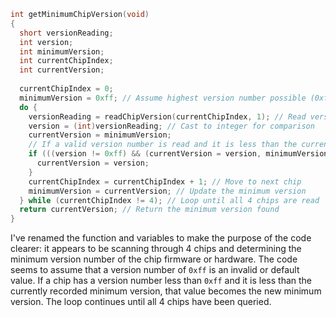 ```c
int getMinimumChipVersion(void)
{
  short versionReading;
  int version;
  int minimumVersion;
  int currentChipIndex;
  int currentVersion;
  
  currentChipIndex = 0;
  minimumVersion = 0xff; // Assume highest version number possible (0xff)
  do {
    versionReading = readChipVersion(currentChipIndex, 1); // Read version from chip
    version = (int)versionReading; // Cast to integer for comparison
    currentVersion = minimumVersion;
    // If a valid version number is read and it is less than the current minimum, update minimum
    if (((version != 0xff) && (currentVersion = version, minimumVersion != 0xff)) && (currentVersion = minimumVersion, minimumVersion <= version)) {
      currentVersion = version;
    }
    currentChipIndex = currentChipIndex + 1; // Move to next chip
    minimumVersion = currentVersion; // Update the minimum version
  } while (currentChipIndex != 4); // Loop until all 4 chips are read
  return currentVersion; // Return the minimum version found
}
```

I've renamed the function and variables to make the purpose of the code clearer: it appears to be scanning through 4 chips and determining the minimum version number of the chip firmware or hardware. The code seems to assume that a version number of `0xff` is an invalid or default value. If a chip has a version number less than `0xff` and it is less than the currently recorded minimum version, that value becomes the new minimum version. The loop continues until all 4 chips have been queried.